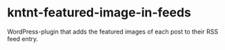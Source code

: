 # kntnt-featured-image-in-feeds
WordPress-plugin that adds the featured images of each post to their RSS feed entry.
